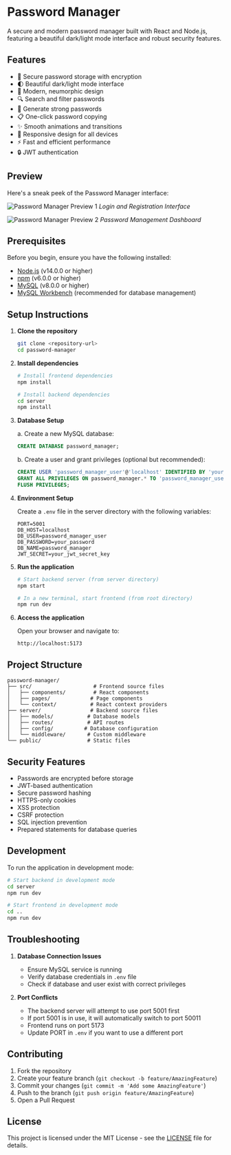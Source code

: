 # Password Manager

A secure and modern password manager built with React and Node.js, featuring a beautiful dark/light mode interface and robust security features.

## Features

- 🔐 Secure password storage with encryption
- 🌓 Beautiful dark/light mode interface
- 🎨 Modern, neumorphic design
- 🔍 Search and filter passwords
- 🔄 Generate strong passwords
- 📋 One-click password copying
- ✨ Smooth animations and transitions
- 📱 Responsive design for all devices
- ⚡ Fast and efficient performance
- 🔒 JWT authentication

## Preview

Here's a sneak peek of the Password Manager interface:

![Password Manager Preview 1](docs/Screenshot%202025-04-04%20at%207.05.47%20PM.png)
*Login and Registration Interface*

![Password Manager Preview 2](docs/Screenshot%202025-04-04%20at%207.11.14%20PM.png)
*Password Management Dashboard*

## Prerequisites

Before you begin, ensure you have the following installed:
- [Node.js](https://nodejs.org/) (v14.0.0 or higher)
- [npm](https://www.npmjs.com/) (v6.0.0 or higher)
- [MySQL](https://dev.mysql.com/downloads/mysql/) (v8.0.0 or higher)
- [MySQL Workbench](https://dev.mysql.com/downloads/workbench/) (recommended for database management)

## Setup Instructions

1. **Clone the repository**
   ```bash
   git clone <repository-url>
   cd password-manager
   ```

2. **Install dependencies**
   ```bash
   # Install frontend dependencies
   npm install

   # Install backend dependencies
   cd server
   npm install
   ```

3. **Database Setup**
   
   a. Create a new MySQL database:
   ```sql
   CREATE DATABASE password_manager;
   ```

   b. Create a user and grant privileges (optional but recommended):
   ```sql
   CREATE USER 'password_manager_user'@'localhost' IDENTIFIED BY 'your_password';
   GRANT ALL PRIVILEGES ON password_manager.* TO 'password_manager_user'@'localhost';
   FLUSH PRIVILEGES;
   ```

4. **Environment Setup**
   
   Create a `.env` file in the server directory with the following variables:
   ```env
   PORT=5001
   DB_HOST=localhost
   DB_USER=password_manager_user
   DB_PASSWORD=your_password
   DB_NAME=password_manager
   JWT_SECRET=your_jwt_secret_key
   ```

5. **Run the application**
   ```bash
   # Start backend server (from server directory)
   npm start

   # In a new terminal, start frontend (from root directory)
   npm run dev
   ```

6. **Access the application**
   
   Open your browser and navigate to:
   ```
   http://localhost:5173
   ```

## Project Structure

```
password-manager/
├── src/                    # Frontend source files
│   ├── components/         # React components
│   ├── pages/             # Page components
│   └── context/           # React context providers
├── server/                # Backend source files
│   ├── models/           # Database models
│   ├── routes/           # API routes
│   ├── config/          # Database configuration
│   └── middleware/       # Custom middleware
└── public/               # Static files
```

## Security Features

- Passwords are encrypted before storage
- JWT-based authentication
- Secure password hashing
- HTTPS-only cookies
- XSS protection
- CSRF protection
- SQL injection prevention
- Prepared statements for database queries

## Development

To run the application in development mode:

```bash
# Start backend in development mode
cd server
npm run dev

# Start frontend in development mode
cd ..
npm run dev
```

## Troubleshooting

1. **Database Connection Issues**
   - Ensure MySQL service is running
   - Verify database credentials in `.env` file
   - Check if database and user exist with correct privileges

2. **Port Conflicts**
   - The backend server will attempt to use port 5001 first
   - If port 5001 is in use, it will automatically switch to port 50011
   - Frontend runs on port 5173
   - Update PORT in `.env` if you want to use a different port

## Contributing

1. Fork the repository
2. Create your feature branch (`git checkout -b feature/AmazingFeature`)
3. Commit your changes (`git commit -m 'Add some AmazingFeature'`)
4. Push to the branch (`git push origin feature/AmazingFeature`)
5. Open a Pull Request

## License

This project is licensed under the MIT License - see the [LICENSE](LICENSE) file for details.
